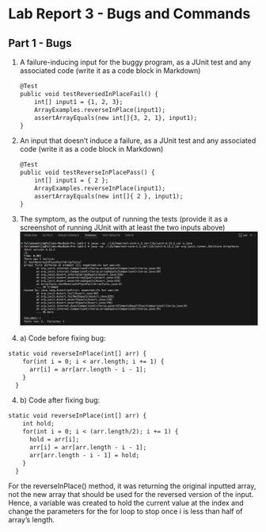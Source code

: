 # Lab Report 3 - Bugs and Commands

## Part 1 - Bugs 

1. A failure-inducing input for the buggy program, as a JUnit test and any associated code (write it as a code block in Markdown)

    ```
    @Test 
    public void testReversedInPlaceFail() {
        int[] input1 = {1, 2, 3};
        ArrayExamples.reverseInPlace(input1);
        assertArrayEquals(new int[]{3, 2, 1}, input1);
    }
    ```


2. An input that doesn’t induce a failure, as a JUnit test and any associated code (write it as a code block in Markdown)


    ```
    @Test 
	public void testReverseInPlacePass() {
        int[] input1 = { 2 };
        ArrayExamples.reverseInPlace(input1);
        assertArrayEquals(new int[]{ 2 }, input1);
	}
    ```
3. The symptom, as the output of running the tests (provide it as a screenshot of running JUnit with at least the two inputs above)
   ![Symptom](symptom.png)






5. a) Code before fixing bug:
```
static void reverseInPlace(int[] arr) {
    for(int i = 0; i < arr.length; i += 1) {
      arr[i] = arr[arr.length - i - 1];
    }
  }
```

4. b)  Code after fixing bug:
```
static void reverseInPlace(int[] arr) {
    int hold;
    for(int i = 0; i < (arr.length/2); i += 1) {
      hold = arr[i];
      arr[i] = arr[arr.length - i - 1];
      arr[arr.length - i - 1] = hold;
    }
  }
```

For the reverseInPlace() method, it was returning the original inputted array, not the new array that should be used for the reversed version of the input. Hence, a variable was created to hold the current value at the index and change the parameters for the for loop to stop once i is less than half of array’s length.
